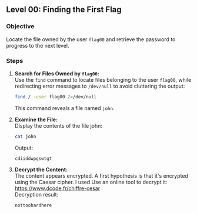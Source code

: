 ## Level 00: Finding the First Flag

### Objective
Locate the file owned by the user `flag00` and retrieve the password to progress to the next level.

### Steps

1. **Search for Files Owned by `flag00`:**  
   Use the `find` command to locate files belonging to the user `flag00`, while redirecting error messages to `/dev/null` to avoid cluttering the output:  
   ```bash
   find / -user flag00 2>/dev/null
   ```
   This command reveals a file named `john`.

2. **Examine the File:**  
   Display the contents of the file john:
   ```bash
   cat john
   ```
   Output: 
   ```
   cdiiddwpgswtgt
   ```

3. **Decrypt the Content:**  
	The content appears encrypted. A first hypothesis is that it's encrypted using the Caesar cipher. 
	I used Use an online tool to decrypt it: https://www.dcode.fr/chiffre-cesar  
	Decryption result: 
   ```
   nottoohardhere
   ```

